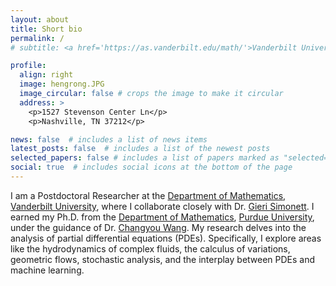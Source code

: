 ```yaml
---
layout: about
title: Short bio
permalink: /
# subtitle: <a href='https://as.vanderbilt.edu/math/'>Vanderbilt University</a>. Address. Contacts. Moto. Etc.

profile:
  align: right
  image: hengrong.JPG
  image_circular: false # crops the image to make it circular
  address: >
    <p>1527 Stevenson Center Ln</p>
    <p>Nashville, TN 37212</p>

news: false  # includes a list of news items
latest_posts: false  # includes a list of the newest posts
selected_papers: false # includes a list of papers marked as "selected={true}"
social: true  # includes social icons at the bottom of the page
---
```

I am a Postdoctoral Researcher at the [Department of Mathematics](https://as.vanderbilt.edu/math/), [Vanderbilt University](https://as.vanderbilt.edu/math/), where I collaborate closely with Dr. [Gieri Simonett](https://math.vanderbilt.edu/simoneg/). I earned my Ph.D. from the [Department of Mathematics](https://www.math.purdue.edu/), [Purdue University](https://www.purdue.edu/), under the guidance of Dr. [Changyou Wang](https://www.math.purdue.edu/~wang2482/). My research delves into the analysis of partial differential equations (PDEs). Specifically, I explore areas like the hydrodynamics of complex fluids, the calculus of variations, geometric flows, stochastic analysis, and the interplay between PDEs and machine learning.

